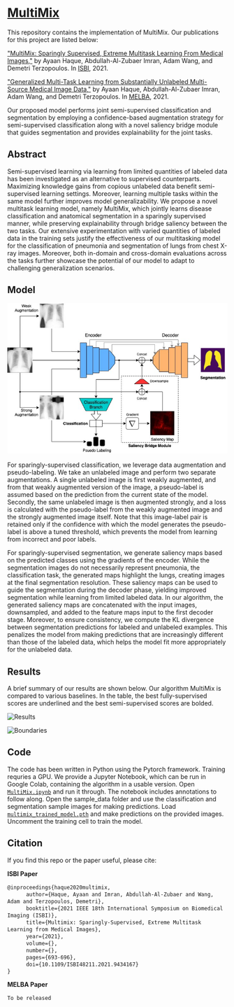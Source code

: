 # [MultiMix](https://ayaanzhaque.github.io/MultiMix/)
This repository contains the implementation of MultiMix. Our publications for this project are listed below:

["MultiMix: Sparingly Supervised, Extreme Multitask Learning From Medical Images,"](https://arxiv.org/abs/2010.14731) by Ayaan Haque, Abdullah-Al-Zubaer Imran, Adam Wang, and Demetri Terzopoulos. In [ISBI](https://biomedicalimaging.org/2021/), 2021.

["Generalized Multi-Task Learning from Substantially Unlabeled Multi-Source Medical Image Data,"](https://arxiv.org/abs/2110.13185) by Ayaan Haque, Abdullah-Al-Zubaer Imran, Adam Wang, and Demetri Terzopoulos. In [MELBA](https://www.melba-journal.org/), 2021.

Our proposed model performs joint semi-supervised classification and segmentation by employing a confidence-based augmentation strategy for semi-supervised classification along with a novel saliency bridge module that guides segmentation and provides explainability for the joint tasks. 

## Abstract
Semi-supervised learning via learning from limited quantities of labeled data has been investigated as an alternative to supervised counterparts. Maximizing knowledge gains from copious unlabeled data benefit semi-supervised learning settings. Moreover, learning multiple tasks within the same model further improves model generalizability.  We propose a novel multitask learning model, namely MultiMix, which jointly learns disease classification and anatomical segmentation in a sparingly supervised manner, while preserving explainability through bridge saliency between the two tasks. Our extensive experimentation with varied quantities of labeled data in the training sets justify the effectiveness of our multitasking model for the classification of pneumonia and segmentation of lungs from chest X-ray images. Moreover, both in-domain and cross-domain evaluations across the tasks further showcase the potential of our model to adapt to challenging generalization scenarios.

## Model

![Figure](https://github.com/ayaanzhaque/MultiMix/blob/main/images/multimix_journal_diagram.jpg?raw=true)

For sparingly-supervised classification, we leverage data augmentation and pseudo-labeling. We take an unlabeled image and perform two separate augmentations. A single unlabeled image is first weakly augmented, and from that weakly augmented version of the image, a pseudo-label is assumed based on the prediction from the current state of the model. Secondly, the same unlabeled image is then augmented strongly, and a loss is calculated with the pseudo-label from the weakly augmented image and the strongly augmented image itself. Note that this image-label pair is retained only if the confidence with which the model generates the pseudo-label is above a tuned threshold, which prevents the model from learning from incorrect and poor labels.

For sparingly-supervised segmentation, we generate saliency maps based on the predicted classes using the gradients of the encoder. While the segmentation images do not necessarily represent pneumonia, the classification task, the generated maps highlight the lungs, creating images at the final segmentation resolution. These saliency maps can be used to guide the segmentation during the decoder phase, yielding improved segmentation while learning from limited labeled data. In our algorithm, the generated saliency maps are concatenated with the input images, downsampled, and added to the feature maps input to the first decoder stage. Moreover, to ensure consistency, we compute the KL divergence between segmentation predictions for labeled and unlabeled examples. This penalizes the model from making predictions that are increasingly different than those of the labeled data, which helps the model fit more appropriately for the unlabeled data.

## Results
A brief summary of our results are shown below. Our algorithm MultiMix is compared to various baselines. In the table, the best fully-supervised scores are underlined and the best semi-supervised scores are bolded.

![Results](https://github.com/ayaanzhaque/MultiMix/blob/main/images/results_table.png?raw=true)

![Boundaries](https://github.com/ayaanzhaque/MultiMix/blob/main/images/boundary_preds.png?raw=true)

## Code
The code has been written in Python using the Pytorch framework. Training requries a GPU. We provide a Jupyter Notebook, which can be run in Google Colab, containing the algorithm in a usable version. Open [`MultiMix.ipynb`](https://github.com/ayaanzhaque/MultiMix/blob/main/MultiMix.ipynb) and run it through. The notebook includes annotations to follow along. Open the sample_data folder and use the classification and segmentation sample images for making predictions. Load [`multimix_trained_model.pth`](https://github.com/ayaanzhaque/MultiMix/blob/main/sample_data/multimix_trained_model.pth) and make predictions on the provided images. Uncomment the training cell to train the model.

## Citation
If you find this repo or the paper useful, please cite: 

**ISBI Paper**
```
@inproceedings{haque2020multimix,
      author={Haque, Ayaan and Imran, Abdullah-Al-Zubaer and Wang, Adam and Terzopoulos, Demetri},
      booktitle={2021 IEEE 18th International Symposium on Biomedical Imaging (ISBI)}, 
      title={Multimix: Sparingly-Supervised, Extreme Multitask Learning from Medical Images}, 
      year={2021},
      volume={},
      number={},
      pages={693-696},
      doi={10.1109/ISBI48211.2021.9434167}
}
```

**MELBA Paper**
```
To be released
```
